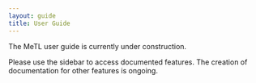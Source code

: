 ```yaml
---
layout: guide
title: User Guide
---
```


<i class="fa fa-cog fa-spin fa-3x fa-fw"></i> The MeTL user guide is currently under construction.

Please use the sidebar to access documented features.  The creation of documentation for other features is ongoing.  
